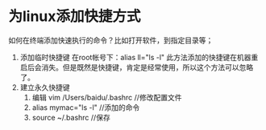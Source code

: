 # 为linux添加快捷方式

如何在终端添加快速执行的命令？比如打开软件，到指定目录等；

1. 添加临时快捷键
在root帐号下：alias ll="ls -l"
此方法添加的快捷键在机器重启后会消失。但是既然是快捷键，肯定是经常使用，所以这个方法可以忽略了。
2. 建立永久快捷键
	1. 编辑 vim /Users/baidu/.bashrc //修改配置文件
	2. alias mymac="ls -l" //添加的命令
	3. source ~/.bashrc //保存
